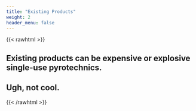```yaml
---
title: "Existing Products"
weight: 2
header_menu: false
---
```


{{< rawhtml >}}
<h2>Existing products can be expensive or explosive single-use pyrotechnics.</h2>
<h2>Ugh, not cool.</h2>
{{< /rawhtml >}}
